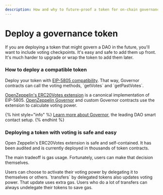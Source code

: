 ```yaml
---
description: How and why to future-proof a token for on-chain governance
---
```


# Deploy a governance token

If you are deploying a token that might govern a DAO in the future, you'll want to include voting checkpoints. It's easy and safe to add them up front. It's much harder to upgrade or wrap the token to add them later.

### How to deploy a compatible token

Deploy your token with [EIP-5805 compatibility](https://eips.ethereum.org/EIPS/eip-5805). That way, Governor contracts can call the voting methods,  \`getVotes\` and \`getPastVotes\`.

[OpenZeppelin's ERC20Votes extension](https://github.com/OpenZeppelin/openzeppelin-contracts/blob/master/contracts/token/ERC20/extensions/ERC20Votes.sol) is a canonical implementation of EIP-5805.  [OpenZeppelin Governor](https://blog.openzeppelin.com/governor-smart-contract/) and custom Governor contracts use the extension to calculate voting power.

{% hint style="info" %}
[Learn more about Governor](../../knowledge-base/tally/governor-framework.md), the leading DAO smart contact setup.
{% endhint %}

### Deploying a token with voting is safe and easy

Open Zeppelin's ERC20Votes extension is safe and self-contained. It has been audited and is currently deployed in thousands of token contracts.

The main tradeoff is gas usage. Fortunately, users can make that decision themselves.&#x20;

Users can choose to activate their voting power by delegating it to themselves or others. \`transfers\` by delegated tokens also updates voting power. That update uses extra gas. Users who do a lot of transfers can always undelegate their tokens to save gas.
